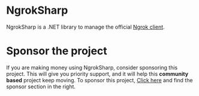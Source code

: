 # NgrokSharp

NgrokSharp is a .NET library to manage the official [Ngrok client](https://ngrok.com/).

# Sponsor the project

If you are making money using NgrokSharp, consider sponsoring this project.
This will give you priority support, and it will help this **community based** project keep moving.
To sponsor this project, [Click here](https://github.com/entvex/NgrokSharp) and find the sponsor section in the right.
